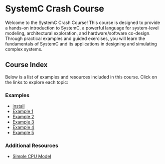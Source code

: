 # SystemC Crash Course

Welcome to the SystemC Crash Course! This course is designed to provide a hands-on introduction to SystemC, a powerful language for system-level modeling, architectural exploration, and hardware/software co-design. Through practical examples and guided exercises, you will learn the fundamentals of SystemC and its applications in designing and simulating complex systems.

## Course Index

Below is a list of examples and resources included in this course. Click on the links to explore each topic:

### Examples
- [install](install.md)
- [Example 1](example1.md)
- [Example 2](example2.md)
- [Example 3](example3.md)
- [Example 4](example4.md)
- [Example 5](example5.md)

### Additional Resources
- [Simple CPU Model](simple_cpu_model.md)